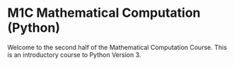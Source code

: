 # M1C Mathematical Computation (Python)
Welcome to the second half of the Mathematical Computation Course. This is an introductory course to Python Version 3.
